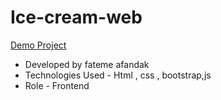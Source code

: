 # Ice-cream-web
[Demo Project](https://fatemehafandak.github.io/Ice-cream-web/)
- Developed by fateme afandak
-  Technologies Used - Html , css , bootstrap,js
- Role - Frontend
